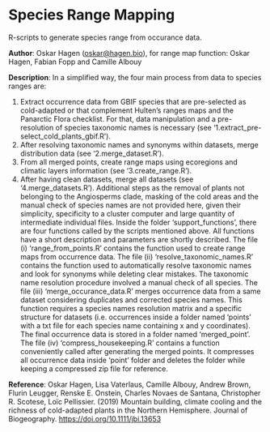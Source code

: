 # Species Range Mapping
R-scripts to generate species range from occurance data.

**Author**: Oskar Hagen (oskar@hagen.bio),
for range map function: Oskar Hagen, Fabian Fopp and Camille Albouy

**Description**: In a simplified way, the four main process from data to species ranges are: 
1.	Extract occurrence data from GBIF species that are pre-selected as cold-adapted or that complement Hulten’s ranges maps and the Panarctic Flora checklist. For that, data manipulation and a pre-resolution of species taxonomic names is necessary (see ‘1.extract_pre-select_cold_plants_gbif.R’).
2.	After resolving taxonomic names and synonyms within datasets, merge distribution data (see ‘2.merge_dataset.R’).
3.	From all merged points, create range maps using ecoregions and climatic layers information (see ‘3.create_range.R’).
4.	After having clean datasets, merge all datasets (see ‘4.merge_datasets.R’).
Additional steps as the removal of plants not belonging to the Angiosperms clade, masking of the cold areas and the manual check of species names are not provided here, given their simplicity, specificity to a cluster computer and large quantity of intermediate individual files.
Inside the folder ‘support_functions’, there are four functions called by the scripts mentioned above. All functions have a short description and parameters are shortly described.
The file (i) ‘range_from_points.R’ contains the function used to create range maps from occurrence data. The file (ii) ‘resolve_taxonomic_names.R’ contains the function used to automatically resolve taxonomic names and look for synonyms while deleting clear mistakes. The taxonomic name resolution procedure involved a manual check of all species. The file (iii) ‘merge_occurance_data.R’ merges occurrence data from a same dataset considering duplicates and corrected species names. This function requires a species names resolution matrix and a specific structure for datasets (i.e. occurrences inside a folder named ‘points’ with a txt file for each species name containing x and y coordinates). The final occurrence data is stored in a folder named ‘merged_point’. The file (iv) ‘compress_housekeeping.R’ contains a function conveniently called after generating the merged points. It compresses all occurrence data inside ‘point’ folder and deletes the folder while keeping a compressed zip file for reference. 

**Reference**: Oskar Hagen, Lisa Vaterlaus, Camille Albouy, Andrew Brown, Flurin Leugger, Renske E. Onstein, Charles Novaes de Santana, Christopher R. Scotese, Loïc Pellissier. (2019) Mountain building, climate cooling and the richness of cold-adapted plants in the Northern Hemisphere. Journal of Biogeography. https://doi.org/10.1111/jbi.13653

